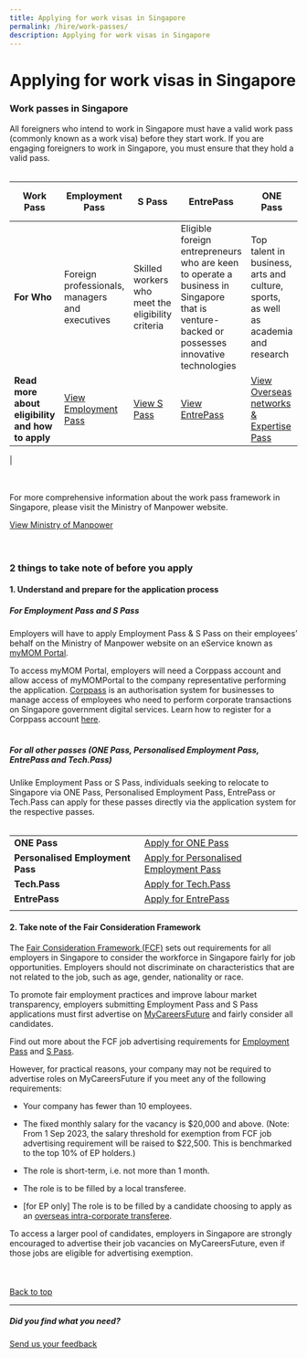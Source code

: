 ```yaml
---
title: Applying for work visas in Singapore
permalink: /hire/work-passes/
description: Applying for work visas in Singapore
---
```

# Applying for work visas in Singapore

### Work passes in Singapore


All foreigners who intend to work in Singapore must have a valid work pass (commonly known as a work visa) before they start work. If you are engaging foreigners to work in Singapore, you must ensure that they hold a valid pass.
<br>
<br>


| <b>Work Pass</b> | <b>Employment Pass</b> | <b>S Pass</b> | <b>EntrePass</b> | <b>ONE Pass</b> | <b>Personalised Employment Pass</b> | <b>Tech.Pass</b> |
| -------- | -------- | -------- | -------- | -------- | -------- | -------- |
| <b>For Who</b>  | Foreign professionals, managers and executives  | Skilled workers who meet the eligibility criteria      | Eligible foreign entrepreneurs who are keen to operate a business in Singapore that is venture-backed or possesses innovative technologies       | Top talent in business, arts and culture, sports, as well as academia and research     | High-earning Employment Pass holders or overseas foreign professionals    | Established tech entrepreneurs, leaders or technical experts   |
| <b>Read more about eligibility and how to apply</b>  | [View Employment Pass](https://www.mom.gov.sg/passes-and-permits/employment-pass )      | [View S Pass](https://www.mom.gov.sg/passes-and-permits/s-pass)   | [View EntrePass](https://www.mom.gov.sg/passes-and-permits/entrepass)   | [View Overseas networks &amp; Expertise Pass](https://www.mom.gov.sg/passes-and-permits/overseas-networks-expertise-pass)       | [View Personalised Employment Pass](https://www.mom.gov.sg/passes-and-permits/personalised-employment-pass)    | [View Tech.Pass](https://www.edb.gov.sg/en/how-we-help/incentives-and-schemes/tech-pass.html)    |
|

<br>
<br>
For more comprehensive information about the work pass framework in Singapore, please visit the Ministry of Manpower website.<br>

[View Ministry of Manpower](https://www.mom.gov.sg/passes-and-permits)
<br>
<br>
<br>

### 2 things to take note of before you apply
#### 1. Understand and prepare for the application process

##### For Employment Pass and S Pass&nbsp;

Employers will have to apply Employment Pass &amp; S Pass on their employees’ behalf on the Ministry of Manpower website on an eService known as [myMOM Portal](https://www.mom.gov.sg/eservices/services/mymom-portal).&nbsp;

To access myMOM Portal, employers will need a Corppass account and allow access of myMOMPortal to the company representative performing the application. [Corppass](https://www.corppass.gov.sg/) is an authorisation system for businesses to manage access of employees who need to perform corporate transactions on Singapore government digital services. Learn how to register for a Corppass account [here](https://www.corppass.gov.sg/corppass/common/findoutmore).&nbsp;
<br>
<br>

##### For all other passes (ONE Pass, Personalised Employment Pass, EntrePass and Tech.Pass)&nbsp;&nbsp;

Unlike Employment Pass or S Pass, individuals seeking to relocate to Singapore via ONE Pass, Personalised Employment Pass, EntrePass or Tech.Pass can apply for these passes directly via the application system for the respective passes.
<br>
<br>

|  |  | 
| -------- | -------- | 
| <b>ONE Pass</b>    | [Apply for ONE Pass](https://service2.mom.gov.sg/workpass/op/new/application) |
| <b>Personalised Employment Pass</b>    | [Apply for Personalised Employment Pass](https://www.mom.gov.sg/passes-and-permits/personalised-employment-pass/apply-for-a-pass#submit-an-application)    |
| <b>Tech.Pass</b>     | [Apply for Tech.Pass](https://www.edb.gov.sg/en/how-we-help/incentives-and-schemes/tech-pass.html)    |
| <b>EntrePass</b>   | [Apply for EntrePass](https://www.mom.gov.sg/passes-and-permits/entrepass/apply-for-a-pass#submit-an-application)   |
|||

#### 2. Take note of the Fair Consideration Framework&nbsp;&nbsp;

The [Fair Consideration Framework (FCF)](https://www.mom.gov.sg/employment-practices/fair-consideration-framework) sets out requirements for all employers in Singapore to consider the workforce in Singapore fairly for job opportunities. Employers should not discriminate on characteristics that are not related to the job, such as age, gender, nationality or race.&nbsp;

To promote fair employment practices and improve labour market transparency, employers submitting Employment Pass and S Pass applications must first advertise on [MyCareersFuture](https://www.mycareersfuture.gov.sg/) and fairly consider all candidates.&nbsp;

Find out more about the FCF job advertising requirements for [Employment Pass](https://www.mom.gov.sg/passes-and-permits/employment-pass/consider-all-candidates-fairly) and [S Pass](https://www.mom.gov.sg/passes-and-permits/s-pass/consider-all-candidates-fairly).&nbsp;

However, for practical reasons, your company may not be required to advertise roles on MyCareersFuture if you meet any of the following requirements:&nbsp;

*   Your company has fewer than 10 employees.&nbsp;
    
*   The fixed monthly salary for the vacancy is $20,000 and above. (Note: From 1 Sep 2023, the salary threshold for exemption from FCF job advertising requirement will be raised to $22,500. This is benchmarked to the top 10% of EP holders.)&nbsp;
    
*   The role is short-term, i.e. not more than 1 month.&nbsp;
    
*   The role is to be filled by a local transferee.&nbsp;
    

*   \[for EP only\] The role is to be filled by a candidate choosing to apply as an [overseas intra-corporate transferee](https://www.mom.gov.sg/faq/fair-consideration-framework/can-a-job-be-exempted-from-the-advertising-requirement-if-it-will-be-filled-by-an-intra-corporate-transferee-ict).&nbsp;

To access a larger pool of candidates, employers in Singapore are strongly encouraged to advertise their job vacancies on MyCareersFuture, even if those jobs are eligible for advertising exemption.
<br>
<br>
<br>
<br>
[Back to top](#applying-for-work-visas-in-singapore)
<br>
<hr>

##### Did you find what you need?
[Send us your feedback](https://form.gov.sg/642693623cb98f001239be0d)